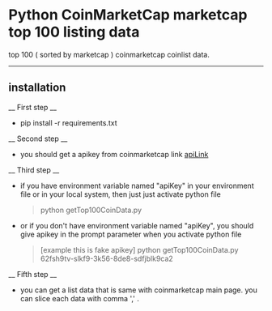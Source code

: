 # Python CoinMarketCap marketcap top 100 listing data

top 100 ( sorted by marketcap ) coinmarketcap coinlist data.


---

## installation
__ First step __
- pip install -r requirements.txt

__ Second step __
- you should get a apikey from coinmarketcap link [apiLink](https://coinmarketcap.com/api/)

__ Third step __
- if you have environment variable named "apiKey" in your environment file or in your local system, then just just activate python file

    > python getTop100CoinData.py
- or if you don't have environment variable named "apiKey", you should give apikey in the prompt parameter when you activate python file  

    > [example this is fake apikey] python getTop100CoinData.py 62fsh9tv-slkf9-3k56-8de8-sdfjblk9ca2

__ Fifth step __

- you can get a list data that is same with coinmarketcap main page. you can slice each data with comma ',' . 